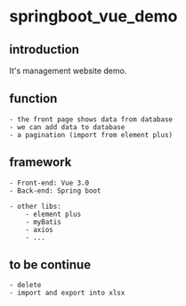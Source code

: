 # springboot_vue_demo

## introduction

It's management website demo.

## function
    - the front page shows data from database
    - we can add data to database
    - a pagination (import from element plus)
    
## framework
    - Front-end: Vue 3.0
    - Back-end: Spring boot
    
    - other libs:
        - element plus
        - myBatis
        - axios
        - ...
        
## to be continue
    - delete
    - import and export into xlsx
    
